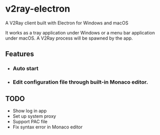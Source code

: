 # v2ray-electron

A V2Ray client built with Electron for Windows and macOS

It works as a tray application under Windows or a menu bar application under macOS.
A V2Ray process will be spawned by the app.

## Features

- ### Auto start
- ### Edit configuration file through built-in Monaco editor.

## TODO

- Show log in app
- Set up system proxy
- Support PAC file
- Fix syntax error in Monaco editor